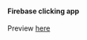 #### Firebase clicking app
Preview [here](https://cdn.rawgit.com/illeandrei/test-firebase/8049db4c/firebase.html)